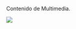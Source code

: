 
Contenido de Multimedia.

<a href="fotos-guillermo/14.jpg"><img class="contenido-imagen" src="fotos-guillermo/14-previa.jpg"></a>
